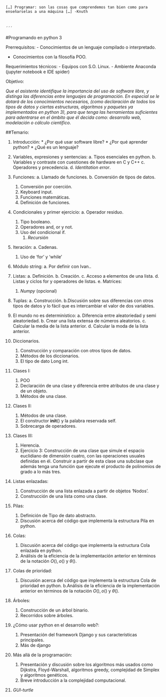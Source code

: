 <code>

\[…\] Programar: son las cosas que comprendemos tan bien como para
enseñarselas a una máquina \[…\] -Knuth

´´´ </code>

\#Programando en python 3

Prerrequisitos: - Conocimientos de un lenguaje compilado o interpretado.
- Conocimientos con la filosofía POO.

Requerimientos técnicos: - Equipos con S.O. Linux. - Ambiente Anaconda
(jupyter notebook e IDE spider)

Objetivo:

*Que el asistente identifique la importancia del uso de software libre,
y distinga las diferencias entre lenguajes de programación. En especial
se le dotará de los conocimientos necesarios, (como declaración de todos
los tipos de datos y ciertas estructuras, algoritmos y paquetes ya
implementados en python 3), para que tenga las herramientas suficientes
para adentrarse en el ámbito que él decida como: desarrollo web,
modelación o cálculo científico*.

\#\#Temario:

1.  Introducción: \* ¿Por qué usar software libre? \* ¿Por qué aprender
    python? \* ¿Qué es un lenguaje?

2.  Variables, expresiones y sentencias: a. Tipos esenciales en
    python. b. Variables y contraste con cuestiones de hardware en C y
    C++ c. Operadores y precedencia. d. *Identitation error*.

3.  Funciones: a. Llamado de funciones. b. Conversión de tipos de datos.
    1.  Conversión por coerción.
    2.  Keyboard input.
    3.  Funciones matemáticas.
    4.  Definición de funciones.
4.  Condicionales y primer ejercicio: a. Operador residuo.
    1.  Tipo booleano.
    2.  Operadores and, or y not.
    3.  Uso del condicional if.
        1.  *Recursión*
5.  Iteración: a. Cadenas.
    1.  Uso de ‘for’ y ‘while’
6.  Módulo string: a. Por definir con Ivan..

7.  Listas: a. Definición. b. Creación. c. Acceso a elementos de una
    lista. d. Listas y ciclos for y operadores de listas. e. Matrices:
    1.  *Numpy* (opcional)
8.  Tuplas: a. Construcción. b.Discusión sobre sus diferencias con otros
    tipos de datos y lo fácil que es intercambiar el valor de dos
    variables.

9.  El mundo no es determinístico: a. Diferencia entre aleatoriedad y
    semi aleatoriedad. b. Crear una lista extensa de números
    aleatorios. c. Calcular la media de la lista anterior. d. Calcular
    la moda de la lista anterior.

10. Diccionarios.
    1.  Construcción y comparación con otros tipos de datos.
    2.  Métodos de los diccionarios.
    3.  El tipo de dato Long int.
11. Clases I:
    1.  POO
    2.  Declaración de una clase y diferencia entre atributos de una
        clase y de un objeto.
    3.  Métodos de una clase.
12. Clases II:
    1.  Métodos de una clase.
    2.  El constructor **init**() y la palabra reservada self.
    3.  Sobrecarga de operadores.
13. Clases III:
    1.  Herencia.
    2.  Ejercicio 3: Construcción de una clase que simule el espacio
        euclidiano de dimensión cuatro, con las operaciones usuales
        definidas en él. Construir a partir de esta clase una subclase
        que además tenga una función que ejecute el producto de
        polinomios de grado a lo más tres.
14. Listas enlazadas:
    1.  Construcción de una lista enlazada a partir de objetos ‘Nodos’.
    2.  Construcción de una lista como una clase.
15. Pilas:
    1.  Definición de Tipo de dato abstracto.
    2.  Discusión acerca del código que implementa la estructura Pila en
        python.
16. Colas:
    1.  Discusión acerca del código que implementa la estructura Cola
        enlazada en python.
    2.  Análisis de la eficiencia de la implementación anterior en
        términos de la notación *O*(), *o*() y *θ*().
17. Colas de prioridad:
    1.  Discusión acerca del código que implementa la estructura Cola de
        prioridad en python. b.Análisis de la eficiencia de la
        implementación anterior en términos de la notación *O*(), *o*()
        y *θ*().
18. Árboles:
    1.  Construcción de un árbol binario.
    2.  Recorridos sobre árboles.
19. ¿Cómo usar python en el desarrollo web?:
    1.  Presentación del framework Django y sus características
        principales.
    2.  Más de django
20. Más allá de la programación:
    1.  Presentación y discusión sobre los algoritmos más usados como
        Dijkstra, Floyd-Warshall, algoritmos greedy, complejidad de
        Simplex y algoritmos genéticos.
    2.  Breve introducción a la complejidad computacional.
21. *GUI-turtle*

